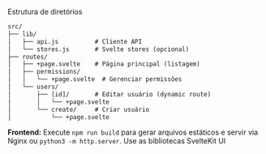 Estrutura de diretórios

```txt
src/
├── lib/
│   ├── api.js          # Cliente API
│   └── stores.js       # Svelte stores (opcional)
├── routes/
│   ├── +page.svelte    # Página principal (listagem)
│   ├── permissions/
│   │   └── +page.svelte  # Gerenciar permissões
│   └── users/
│       ├── [id]/       # Editar usuário (dynamic route)
│       │   └── +page.svelte
│       └── create/     # Criar usuário
│           └── +page.svelte
```

**Frontend:** Execute `npm run build` para gerar arquivos estáticos e servir via Nginx ou `python3 -m http.server`.
Use as bibliotecas SvelteKit UI
